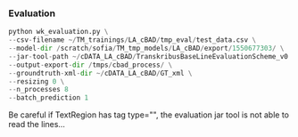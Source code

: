 ### Evaluation
``` python
python wk_evaluation.py \
--csv-filename ~/TM_trainings/LA_cBAD/tmp_eval/test_data.csv \
--model-dir /scratch/sofia/TM_tmp_models/LA_cBAD/export/1550677303/ \
--jar-tool-path ~/cDATA_LA_cBAD/TranskribusBaseLineEvaluationScheme_v0.1.3/TranskribusBaseLineEvaluationScheme-0.1.3-jar-with-dependencies.jar \
--output-export-dir /tmps/cbad_process/ \
--groundtruth-xml-dir ~/cDATA_LA_cBAD/GT_xml \
--resizing 0 \
--n_processes 8
--batch_prediction 1
```

Be careful if TextRegion has tag type="", the evaluation jar tool is not able to read the lines...